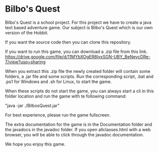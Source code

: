 # Bilbo's Quest

Bilbo's Quest is a school project. For this project we have to create a java text based adventure game.
Our subject is Bilbo's Quest which is our own version of the Hobbit.

If you want the source code then you can clone this repository.

If you want to run this game, you can download a .zip file from this link.
https://drive.google.com/file/d/11MYbXOgER8IyxSGN-UBY_BeNeycDRe-7/view?usp=sharing

When you extract this .zip file the newly created folder will contain some folders, a .jar file and some scripts.
Run the corresponding script, .bat and .ps1 for Windows and .sh for Linux, to start the game.

When these scripts do not start the game, you can always start a cli in this folder location and run the game with te following command:

"java -jar ./BilbosQuest.jar"

For best experience, please run the game fullscreen.

The extra documentation for the game is in the Documentation folder and the javadocs in the javadoc folder. If you open allclasses.html with a web browser, you will be able to click through the javadoc documentation.

We hope you enjoy this game.
